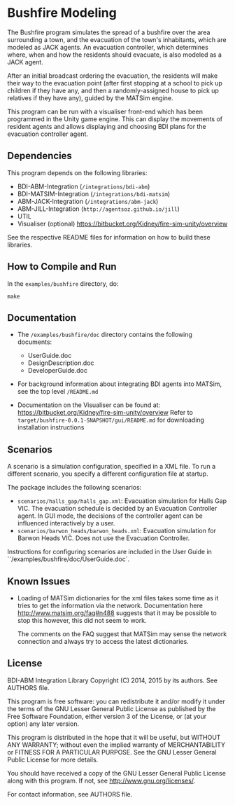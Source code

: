 # Bushfire Modeling

The Bushfire program simulates the spread of a bushfire over the area
surrounding a town, and the evacuation of the town's inhabitants,
which are modeled as JACK agents. An evacuation controller, which determines
where, when and how the residents should evacuate, is also modeled as a
JACK agent.

After an initial broadcast ordering the evacuation, the residents will
make their way to the evacuation point (after first stopping at a school
to pick up children if they have any, and then a randomly-assigned house
to pick up relatives if they have any), guided by the MATSim engine.

This program can be run with a visualiser front-end which has been programmed
in the Unity game engine. This can display the movements of resident agents
and allows displaying and choosing BDI plans for the evacuation controller
agent.



## Dependencies

This program depends on the following libraries:

*  BDI-ABM-Integration (`/integrations/bdi-abm`)
*  BDI-MATSIM-Integration (`/integrations/bdi-matsim`)
*  ABM-JACK-Integration (`/integrations/abm-jack`)
*  ABM-JILL-Integration (`http://agentsoz.github.io/jill`)
*  UTIL
*  Visualiser (optional) <https://bitbucket.org/Kidney/fire-sim-unity/overview>

See the respective README files for information on how to build these
libraries.



## How to Compile and Run

In the `examples/bushfire` directory, do:
```
make
```

## Documentation

*   The `/examples/bushfire/doc` directory contains the following documents:
    *   UserGuide.doc
    *   DesignDescription.doc
    *   DeveloperGuide.doc

*   For background information about integrating BDI agents into MATSim,
    see the top level `/README.md`

*   Documentation on the Visualiser can be found at:
    https://bitbucket.org/Kidney/fire-sim-unity/overview
    Refer to `target/bushfire-0.0.1-SNAPSHOT/gui/README.md` for downloading
    installation instructions


## Scenarios

A scenario is a simulation configuration, specified in a XML file.
To run a different scenario, you specify a different configuration file
at startup.

The package includes the following scenarios:

*   `scenarios/halls_gap/halls_gap.xml`: Evacuation simulation for
    Halls Gap VIC. The evacuation schedule is decided by an
    Evacuation Controller agent. In GUI mode, the decisions of the
    controller agent can be influenced interactively by a user.
*   `scenarios/barwon_heads/barwon_heads.xml`: Evacuation simulation
    for Barwon Heads VIC. Does not use the Evacuation Controller.

Instructions for configuring scenarios are included in the User Guide
in ``/examples/bushfire/doc/UserGuide.doc`.


## Known Issues

*   Loading of MATSim dictionaries for the xml files takes some time
    as it tries to get the information via the network.
    Documentation here http://www.matsim.org/faq#n488 suggests
    that it may be possible to stop this however, this did not seem to work.

    The comments on the FAQ suggest that MATSim may sense the network
    connection and always try to access the latest dictionaries.



## License

BDI-ABM Integration Library
Copyright (C) 2014, 2015 by its authors. See AUTHORS file.

This program is free software: you can redistribute it and/or modify
it under the terms of the GNU Lesser General Public License as published by
the Free Software Foundation, either version 3 of the License, or
(at your option) any later version.

This program is distributed in the hope that it will be useful,
but WITHOUT ANY WARRANTY; without even the implied warranty of
MERCHANTABILITY or FITNESS FOR A PARTICULAR PURPOSE.  See the
GNU Lesser General Public License for more details.

You should have received a copy of the GNU Lesser General Public License
along with this program.  If not, see <http://www.gnu.org/licenses/>.

For contact information, see AUTHORS file.
